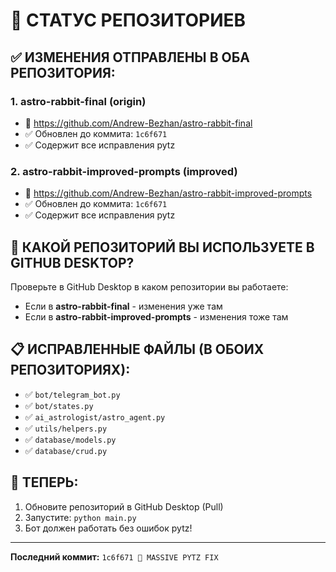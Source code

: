 # 📍 СТАТУС РЕПОЗИТОРИЕВ

## ✅ ИЗМЕНЕНИЯ ОТПРАВЛЕНЫ В ОБА РЕПОЗИТОРИЯ:

### 1. **astro-rabbit-final** (origin)
- 🔗 https://github.com/Andrew-Bezhan/astro-rabbit-final
- ✅ Обновлен до коммита: `1c6f671`
- ✅ Содержит все исправления pytz

### 2. **astro-rabbit-improved-prompts** (improved)  
- 🔗 https://github.com/Andrew-Bezhan/astro-rabbit-improved-prompts
- ✅ Обновлен до коммита: `1c6f671` 
- ✅ Содержит все исправления pytz

## 🎯 **КАКОЙ РЕПОЗИТОРИЙ ВЫ ИСПОЛЬЗУЕТЕ В GITHUB DESKTOP?**

Проверьте в GitHub Desktop в каком репозитории вы работаете:
- Если в **astro-rabbit-final** - изменения уже там
- Если в **astro-rabbit-improved-prompts** - изменения тоже там

## 📋 **ИСПРАВЛЕННЫЕ ФАЙЛЫ (В ОБОИХ РЕПОЗИТОРИЯХ):**
- ✅ `bot/telegram_bot.py`
- ✅ `bot/states.py`  
- ✅ `ai_astrologist/astro_agent.py`
- ✅ `utils/helpers.py`
- ✅ `database/models.py`
- ✅ `database/crud.py`

## 🚀 **ТЕПЕРЬ:**
1. Обновите репозиторий в GitHub Desktop (Pull)
2. Запустите: `python main.py`
3. Бот должен работать без ошибок pytz!

---
**Последний коммит:** `1c6f671 🚀 MASSIVE PYTZ FIX`